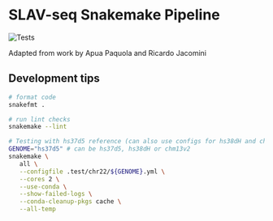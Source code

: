 # SLAV-seq Snakemake Pipeline

![Tests](https://github.com/mikecuoco/sz_slavseq/actions/workflows/main.yml/badge.svg)

Adapted from work by Apua Paquola and Ricardo Jacomini

## Development tips

```bash
# format code
snakefmt .

# run lint checks
snakemake --lint

# Testing with hs37d5 reference (can also use configs for hs38dH and chm13v2)
GENOME="hs37d5" # can be hs37d5, hs38dH or chm13v2
snakemake \
   all \
   --configfile .test/chr22/${GENOME}.yml \
   --cores 2 \
   --use-conda \
   --show-failed-logs \
   --conda-cleanup-pkgs cache \
   --all-temp
```